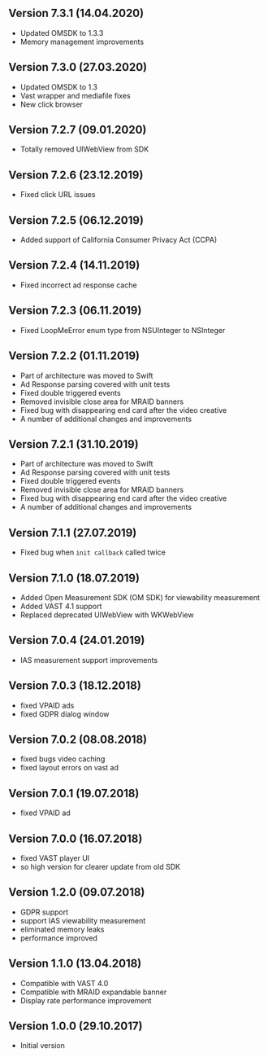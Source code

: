 ## Version 7.3.1 (14.04.2020)

- Updated OMSDK to 1.3.3
- Memory management improvements

## Version 7.3.0 (27.03.2020)

- Updated OMSDK to 1.3
- Vast wrapper and mediafile fixes
- New click browser

## Version 7.2.7 (09.01.2020)

- Totally removed UIWebView from SDK

## Version 7.2.6 (23.12.2019)

- Fixed click URL issues

## Version 7.2.5 (06.12.2019)

- Added support of California Consumer Privacy Act (CCPA)

## Version 7.2.4 (14.11.2019)

- Fixed incorrect ad response cache

## Version 7.2.3 (06.11.2019)

- Fixed LoopMeError enum type from NSUInteger to NSInteger

## Version 7.2.2 (01.11.2019)

- Part of architecture was moved to Swift
- Ad Response parsing covered with unit tests
- Fixed double triggered events
- Removed invisible close area for MRAID banners
- Fixed bug with disappearing end card after the video creative
- A number of additional changes and improvements

## Version 7.2.1 (31.10.2019)

- Part of architecture was moved to Swift
- Ad Response parsing covered with unit tests
- Fixed double triggered events
- Removed invisible close area for MRAID banners
- Fixed bug with disappearing end card after the video creative
- A number of additional changes and improvements

## Version 7.1.1 (27.07.2019)

- Fixed bug when `init callback` called twice

## Version 7.1.0 (18.07.2019)

- Added Open Measurement SDK (OM SDK) for viewability measurement
- Added VAST 4.1 support
- Replaced deprecated UIWebView with WKWebView


## Version 7.0.4 (24.01.2019)

- IAS measurement support improvements

## Version 7.0.3 (18.12.2018)

- fixed VPAID ads
- fixed GDPR dialog window

## Version 7.0.2 (08.08.2018)

- fixed bugs video caching
- fixed layout errors on vast ad

## Version 7.0.1 (19.07.2018)

- fixed VPAID ad

## Version 7.0.0 (16.07.2018)

- fixed VAST player UI
- so high version for clearer update from old SDK

## Version 1.2.0 (09.07.2018)

- GDPR support
- support IAS viewability measurement
- eliminated memory leaks
- performance improved

## Version 1.1.0 (13.04.2018)

- Compatible with VAST 4.0
- Compatible with MRAID expandable banner
- Display rate performance improvement


## Version 1.0.0 (29.10.2017)

- Initial version
